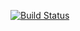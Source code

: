 [![Build Status](https://travis-ci.org/yigitkaraduman/myDemoApp.svg?branch=main)](https://travis-ci.org/yigitkaraduman/myDemoApp)